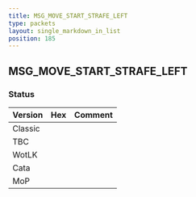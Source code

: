 ```yaml
---
title: MSG_MOVE_START_STRAFE_LEFT
type: packets
layout: single_markdown_in_list
position: 185
---
```


## MSG_MOVE_START_STRAFE_LEFT

### Status

Version | Hex | Comment
---------- | ---------- | ---------- 
Classic |  |  
TBC |  |  
WotLK |  |  
Cata |  |  
MoP |  |  